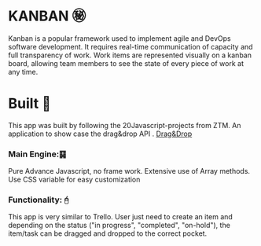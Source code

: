 # KANBAN ㊙️
Kanban is a popular framework used to implement agile and DevOps software development. It requires real-time communication of capacity and full transparency of work. Work items are represented visually on a kanban board, allowing team members to see the state of every piece of work at any time.

# Built 🚧
This app was built by following the 20Javascript-projects from ZTM.
An application to show case the drag&drop API .
[Drag&Drop](https://www.w3schools.com/html/html5_draganddrop.asp)

### Main Engine:䷑
Pure Advance Javascript, no frame work.
Extensive use of Array methods.
Use CSS variable for easy customization

### Functionality: 🖯
This app is very similar to Trello. User just need to create an item and depending on the status ("in progress", "completed", "on-hold"), the item/task can be dragged and dropped to the correct pocket.
